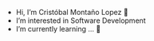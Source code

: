 - Hi, I’m Cristóbal Montaño Lopez 👋
- I’m interested in Software Development
- I’m currently learning ... 🌱 

<!---
cml096/cml096 is a ✨ special ✨ repository because its `README.md` (this file) appears on your GitHub profile.
You can click the Preview link to take a look at your changes.
--->
